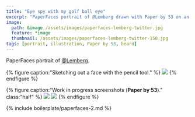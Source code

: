 ```yaml
---
title: "Eye spy with my golf ball eye"
excerpt: "PaperFaces portrait of @Lemberg drawn with Paper by 53 on an iPad."
image: 
  path: &image /assets/images/paperfaces-lemberg-twitter.jpg 
  feature: *image
  thumbnail: /assets/images/paperfaces-lemberg-twitter-150.jpg
tags: [portrait, illustration, Paper by 53, beard]
---
```


PaperFaces portrait of [@Lemberg](http://twitter.com/lemberg).

{% figure caption:"Sketching out a face with the pencil tool." %}
[![](/assets/images/paperfaces-lemberg-process-1-750.jpg)](/assets/images/paperfaces-lemberg-process-1-lg.jpg)
{% endfigure %}

{% figure caption:"Work in progress screenshots (**Paper by 53**)." class:"half" %}
[![](/assets/images/paperfaces-lemberg-process-2-600.jpg)](/assets/images/paperfaces-lemberg-process-2-lg.jpg)
[![](/assets/images/paperfaces-lemberg-process-3-600.jpg)](/assets/images/paperfaces-lemberg-process-3-lg.jpg)
{% endfigure %}

{% include boilerplate/paperfaces-2.md %}
